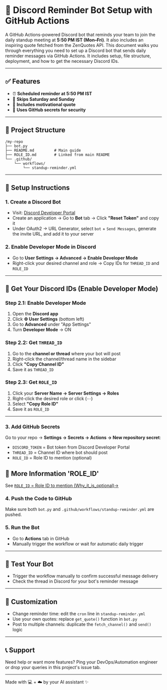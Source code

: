 # 🤖 Discord Reminder Bot Setup with GitHub Actions

A GitHub Actions-powered Discord bot that reminds your team to join the daily standup meeting at **5:50 PM IST (Mon–Fri)**. It also includes an inspiring quote fetched from the ZenQuotes API.
This document walks you through everything you need to set up a Discord bot that sends daily reminder messages via GitHub Actions. It includes setup, file structure, deployment, and how to get the necessary Discord IDs.

---

## ✅ Features

* ⏰ **Scheduled reminder at 5:50 PM IST**
* 📆 **Skips Saturday and Sunday**
* 🧘 **Includes motivational quote**
* 🔐 **Uses GitHub secrets for security**

---

## 📁 Project Structure

```
/my-repo
├── bot.py
├── README.md         # Main guide
├── ROLE_ID.md        # Linked from main README
└── .github/
    └── workflows/
        └── standup-reminder.yml
```

---

## 🚀 Setup Instructions

### 1. **Create a Discord Bot**

* Visit: [Discord Developer Portal](https://discord.com/developers/applications)
* Create an application → Go to **Bot** tab → Click **"Reset Token"** and copy it
* Under OAuth2 → URL Generator, select `bot` + `Send Messages`, generate the invite URL, and add it to your server

### 2. **Enable Developer Mode in Discord**

* Go to **User Settings → Advanced → Enable Developer Mode**
* Right-click your desired channel and role → Copy IDs for `THREAD_ID` and `ROLE_ID`

---
## 🔧 Get Your Discord IDs (Enable Developer Mode)

### Step 2.1: Enable Developer Mode

1. Open the **Discord app**
2. Click **⚙️ User Settings** (bottom left)
3. Go to **Advanced** under "App Settings"
4. Turn **Developer Mode** → ON

### Step 2.2: Get `THREAD_ID`

1. Go to the **channel or thread** where your bot will post
2. Right-click the channel/thread name in the sidebar
3. Click **"Copy Channel ID"**
4. Save it as `THREAD_ID`

### Step 2.3: Get `ROLE_ID`

1. Click your **Server Name → Server Settings → Roles**
2. Right-click the desired role or click (⋯)
3. Select **"Copy Role ID"**
4. Save it as `ROLE_ID`
   
---

### 3. **Add GitHub Secrets**

Go to your repo → **Settings → Secrets → Actions → New repository secret**:

* `DISCORD_TOKEN` = Bot token from Discord Developer Portal
* `THREAD_ID` = Channel ID where bot should post
* `ROLE_ID` = Role ID to mention (optional)
## 📘 More Information 'ROLE_ID'

See [`ROLE_ID` = Role ID to mention (Why_it_is_optional)→](./ROLE_ID.md)

### 4. **Push the Code to GitHub**

Make sure both `bot.py` and `.github/workflows/standup-reminder.yml` are pushed.

### 5. **Run the Bot**

* Go to **Actions** tab in GitHub
* Manually trigger the workflow or wait for automatic daily trigger

---

## 🧪 Test Your Bot

* Trigger the workflow manually to confirm successful message delivery
* Check the thread in Discord for your bot's reminder message

---

## 📌 Customization

* Change reminder time: edit the `cron` line in `standup-reminder.yml`
* Use your own quotes: replace `get_quote()` function in `bot.py`
* Post to multiple channels: duplicate the `fetch_channel()` and `send()` logic

---

## 📞 Support

Need help or want more features? Ping your DevOps/Automation engineer or drop your queries in this project's issue tab.

---

Made with 💻 + ☁️ by your AI assistant ✨

